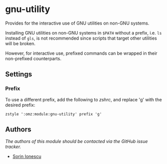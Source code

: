 gnu-utility
===========

Provides for the interactive use of GNU utilities on non-GNU systems.

Installing GNU utilities on non-GNU systems in `$PATH` without a prefix, i.e.
`ls` instead of `gls`, is not recommended since scripts that target other
utilities will be broken.

However, for interactive use, prefixed commands can be wrapped in their
non-prefixed counterparts.

Settings
--------

### Prefix

To use a different prefix, add the following to *zshrc*, and replace 'g' with
the desired prefix:

    zstyle ':omz:module:gnu-utility' prefix 'g'

Authors
-------

*The authors of this module should be contacted via the GitHub issue tracker.*

 - [Sorin Ionescu](/sorin-ionescu)

